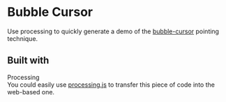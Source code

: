 # Bubble Cursor
Use processing to quickly generate a demo of the [bubble-cursor](https://www.dgp.toronto.edu/papers/tgrossman_CHI2005.pdf) pointing technique.

## Built with
Processing  
You could easily use [processing.js](http://processingjs.org/) to transfer this piece of code into the web-based one.
